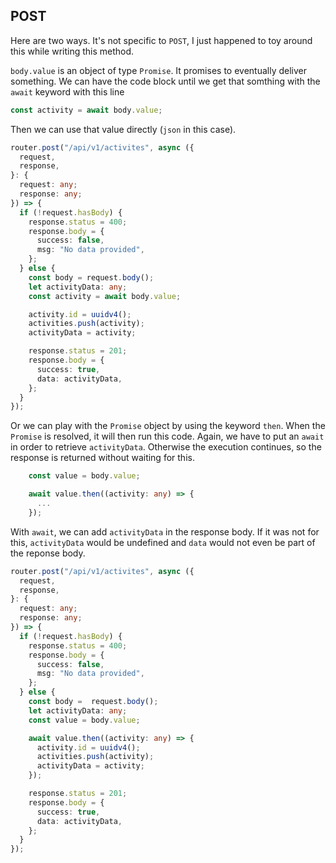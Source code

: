 
## POST 

Here are two ways. It's not specific to `POST`, I just happened to toy around this while writing this method.

`body.value` is an object of type `Promise`. It promises to eventually deliver something. We can have the code block until we get that somthing with the `await` keyword with this line

```typescript
const activity = await body.value;
```

Then we can use that value directly (`json` in this case).

```typescript
router.post("/api/v1/activites", async ({
  request,
  response,
}: {
  request: any;
  response: any;
}) => {
  if (!request.hasBody) {
    response.status = 400;
    response.body = {
      success: false,
      msg: "No data provided",
    };
  } else {
    const body = request.body();
    let activityData: any;
    const activity = await body.value;

    activity.id = uuidv4();
    activities.push(activity);
    activityData = activity;

    response.status = 201;
    response.body = {
      success: true,
      data: activityData,
    };
  }
});
```

Or we can play with the `Promise` object by using the keyword `then`. When the `Promise` is resolved, it will then run this code. Again, we have to put an `await` in order to retrieve `activityData`. Otherwise the execution continues, so the response is returned without waiting for this.

```typescript
    const value = body.value;

    await value.then((activity: any) => {
      ...
    });
```

With `await`, we can add `activityData` in the response body. If it was not for this, `activityData` would be undefined and `data` would not even be part of the reponse body.

```typescript
router.post("/api/v1/activites", async ({
  request,
  response,
}: {
  request: any;
  response: any;
}) => {
  if (!request.hasBody) {
    response.status = 400;
    response.body = {
      success: false,
      msg: "No data provided",
    };
  } else {
    const body =  request.body();
    let activityData: any;
    const value = body.value;

    await value.then((activity: any) => {
      activity.id = uuidv4();
      activities.push(activity);
      activityData = activity;
    });

    response.status = 201;
    response.body = {
      success: true,
      data: activityData,
    };
  }
});
```